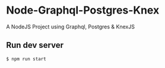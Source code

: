 # Node-Graphql-Postgres-Knex

A NodeJS Project using Graphql, Postgres & KnexJS

## Run dev server
```$ npm run start```